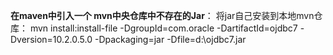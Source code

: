 **在maven中引入一个 mvn中央仓库中不存在的Jar**：
将jar自己安装到本地mvn仓库：
mvn install:install-file -DgroupId=com.oracle -DartifactId=ojdbc7 -Dversion=10.2.0.5.0 -Dpackaging=jar -Dfile=d:\ojdbc7.jar  

